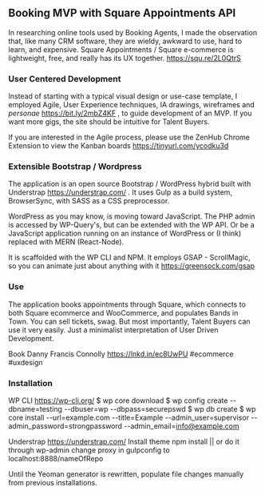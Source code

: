 ## Booking MVP with Square Appointments API ##
In researching online tools used by Booking Agents, I made the observation that, like many CRM software, they are wieldy, awkward to use, hard to learn, and expensive. Square Appointments / Square e-commerce is lightweight, free, and really has its UX together. https://squ.re/2L0QtrS

### User Centered Development ###
Instead of starting with a typical visual design or use-case template, I employed Agile, User Experience techniques, IA drawings, wireframes and _personae_  https://bit.ly/2mbZ4KF , to guide development of an MVP. If you want more gigs, the site should be intuitive for Talent Buyers.

If you are interested in the Agile process, please use the ZenHub Chrome Extension to view the Kanban boards https://tinyurl.com/ycodku3d

### Extensible Bootstrap / Wordpress ###
The application is an open source Bootstrap / WordPress hybrid built with Understrap https://understrap.com/ . It uses Gulp as a build system, BrowserSync, with SASS as a CSS preprocessor.

WordPress as you may know, is moving toward JavaScript. The PHP admin is accessed by WP-Query's, but can be extended with the WP API. Or be a JavaScript application running on an instance of WordPress or (I think) replaced with MERN (React-Node).

It is scaffolded with the WP CLI and NPM. It employs GSAP - ScrollMagic, so you can animate just about anything with it https://greensock.com/gsap


### Use ###
The application books appointments through Square, which connects to both Square ecommerce and WooCommerce, and populates Bands in Town. You can sell tickets, swag. But most importantly, Talent Buyers can use it very easily. Just a minimalist interpretation of User Driven Development.

Book Danny Francis Connolly https://lnkd.in/ec8UwPU #ecommerce #uxdesign

### Installation ###
WP CLI
https://wp-cli.org/
$ wp core download
$ wp config create --dbname=testing --dbuser=wp --dbpass=securepswd
$ wp db create
$ wp core install --url=example.com --title=Example --admin_user=supervisor --admin_password=strongpassword --admin_email=info@example.com

Understrap
https://understrap.com/
Install theme
npm install || or do it through wp-admin
change proxy in gulpconfig to localhost:8888/nameOfRepo

Until the Yeoman generator is rewritten, populate file changes manually from previous installations.
